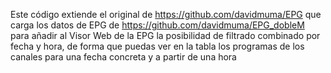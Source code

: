 [//]: # (fork del original: https://davidmuma.github.io/EPG/)
Este código extiende el original de https://github.com/davidmuma/EPG que carga los datos de EPG de https://github.com/davidmuma/EPG_dobleM para añadir al Visor Web de la EPG la posibilidad de filtrado combinado por fecha y hora, de forma que puedas ver en la tabla los programas de los canales para una fecha concreta y a partir de una hora
